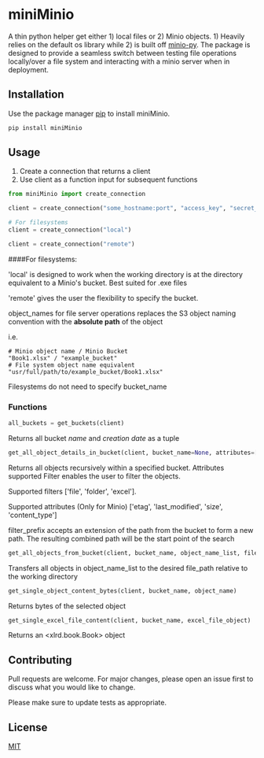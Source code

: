 # miniMinio

A thin python helper get either 1) local files or 2) Minio objects. 1) Heavily relies on the default os library while 2) is built off [minio-py](https://github.com/minio/minio-py). The package is designed to provide a seamless switch between testing file operations locally/over a file system and interacting with a minio server when in deployment.

## Installation

Use the package manager [pip](https://pip.pypa.io/en/stable/) to install miniMinio.

```bash
pip install miniMinio
```

## Usage

1. Create a connection that returns a client
2. Use client as a function input for subsequent functions

```python
from miniMinio import create_connection

client = create_connection("some_hostname:port", "access_key", "secret_key")

# For filesystems
client = create_connection("local")

client = create_connection("remote")

```
####For filesystems:

'local' is designed to work when the working directory is at the directory equivalent to a Minio's bucket. Best suited for .exe files

'remote' gives the user the flexibility to specify the bucket.

object_names for file server operations replaces the S3 object naming convention with the **absolute path** of the object

i.e.
```
# Minio object name / Minio Bucket
"Book1.xlsx" / "example_bucket"
# File system object name equivalent
"usr/full/path/to/example_bucket/Book1.xlsx"
```

Filesystems do not need to specify bucket_name

### Functions

```python
all_buckets = get_buckets(client)
```
Returns all bucket *name* and *creation date* as a tuple
```python
get_all_object_details_in_bucket(client, bucket_name=None, attributes=["object_name", "last_modified"], filter_object=("file", "folder"), filter_prefix='')
```
Returns all objects recursively within a specified bucket. Attributes supported  Filter enables the user to filter the objects. 

Supported filters ['file', 'folder', 'excel']. 

Supported attributes (Only for Minio) ['etag', 'last_modified', 'size', 'content_type']

filter_prefix accepts an extension of the path from the bucket to form a new path. The resulting combined path will be the start point of the search
```python
get_all_objects_from_bucket(client, bucket_name, object_name_list, file_path)
```
Transfers all objects in object_name_list to the desired file_path relative to the working directory
```python
get_single_object_content_bytes(client, bucket_name, object_name)
```
Returns bytes of the selected object
```python
get_single_excel_file_content(client, bucket_name, excel_file_object)
```
Returns an <xlrd.book.Book> object

## Contributing
Pull requests are welcome. For major changes, please open an issue first to discuss what you would like to change.

Please make sure to update tests as appropriate.

## License
[MIT](https://choosealicense.com/licenses/mit/) 


